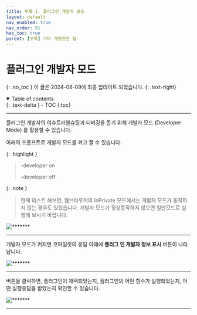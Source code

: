 ```yaml
---
title: 부록 1. 플러그인 개발자 모드
layout: default
nav_enabled: true
nav_order: 91
has_toc: true
parent: [부록] 기타 개발관련 팁
---
```


# 플러그인 개발자 모드
{: .no_toc }
이 글은 2024-08-09에 최종 업데이트 되었습니다.
{: .text-right}

<details open markdown="block">
  <summary>
    Table of contents
  </summary>
  {: .text-delta }
- TOC
{:toc}
</details>

---

플러그인 개발자의 이슈트러블슈팅과 디버깅을 돕기 위해 개발자 모드 (Developer Mode) 를 활용할 수 있습니다.

아래의 프롬프트로 개발자 모드를 켜고 끌 수 있습니다.

{: .highlight }
> -developer on
> 
> -developer off


{: .note }
> 현재 테스트 해보면, 웹브라우저의 InPrivate 모드에서는 개발자 모드가 동작하지 않는 경우도 있었습니다. 개발자 모드가 정상동작하지 않으면 일반모드로 실행해 보시기 바랍니다. 

![*******](../assets/50/51-01.png)

---

개발자 모드가 켜지면 코파일럿의 응답 아래에 **플러그 인 개발자 정보 표시** 버튼이 나타납니다.

![*******](../assets/50/51-02.png)

---

버튼을 클릭하면, 플러그인이 채택되었는지, 플러그인의 어떤 함수가 실행되었는지, 어떤 실행응답을 받았는지 확인할 수 있습니다.

![*******](../assets/50/51-03.png)

---
